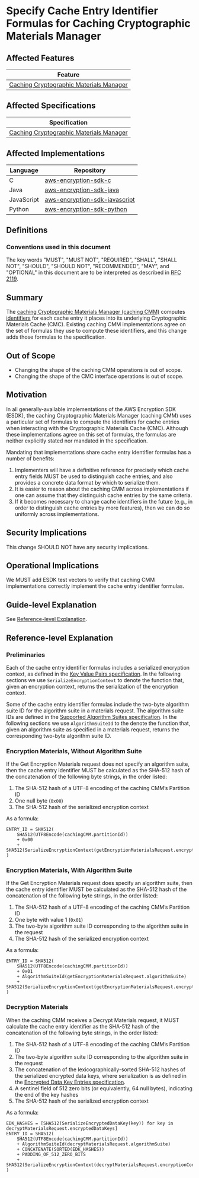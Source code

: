[//]: # "Copyright Amazon.com Inc. or its affiliates. All Rights Reserved."
[//]: # "SPDX-License-Identifier: CC-BY-SA-4.0"

# Specify Cache Entry Identifier Formulas for Caching Cryptographic Materials Manager

## Affected Features

| Feature                                                                   |
| ------------------------------------------------------------------------- |
| [Caching Cryptographic Materials Manager](../../framework/caching-cmm.md) |

## Affected Specifications

| Specification                                                             |
| ------------------------------------------------------------------------- |
| [Caching Cryptographic Materials Manager](../../framework/caching-cmm.md) |

## Affected Implementations

| Language   | Repository                                                                            |
| ---------- | ------------------------------------------------------------------------------------- |
| C          | [aws-encryption-sdk-c](https://github.com/aws/aws-encryption-sdk-c)                   |
| Java       | [aws-encryption-sdk-java](https://github.com/aws/aws-encryption-sdk-java)             |
| JavaScript | [aws-encryption-sdk-javascript](https://github.com/aws/aws-encryption-sdk-javascript) |
| Python     | [aws-encryption-sdk-python](https://github.com/aws/aws-encryption-sdk-python)         |

## Definitions

### Conventions used in this document

The key words
"MUST", "MUST NOT", "REQUIRED", "SHALL", "SHALL NOT",
"SHOULD", "SHOULD NOT", "RECOMMENDED", "MAY", and "OPTIONAL"
in this document are to be interpreted as described in
[RFC 2119](https://tools.ietf.org/html/rfc2119).

## Summary

The [caching Cryptographic Materials Manager (caching CMM)](../../framework/caching-cmm.md)
computes [identifiers](../../framework/cryptographic-materials-cache.md#cache-identifier)
for each cache entry it places into its underlying Cryptographic Materials Cache (CMC).
Existing caching CMM implementations agree on the set of formulas
they use to compute these identifiers,
and this change adds those formulas to the specification.

## Out of Scope

- Changing the shape of the caching CMM operations is out of scope.
- Changing the shape of the CMC interface operations is out of scope.

## Motivation

In all generally-available implementations of the AWS Encryption SDK (ESDK),
the caching Cryptographic Materials Manager (caching CMM)
uses a particular set of formulas
to compute the identifiers for cache entries when interacting with the Cryptographic Materials Cache (CMC).
Although these implementations agree on this set of formulas,
the formulas are neither explicitly stated nor mandated in the specification.

Mandating that implementations share cache entry identifier formulas
has a number of benefits:

1.  Implementers will have a definitive reference
    for precisely which cache entry fields MUST be used to distinguish cache entries,
    and also provides a concrete data format by which to serialize them.
1.  It is easier to reason about the caching CMM across implementations
    if one can assume that they distinguish cache entries by the same criteria.
1.  If it becomes necessary to change cache identifiers in the future
    (e.g., in order to distinguish cache entries by more features),
    then we can do so uniformly across implementations.

## Security Implications

This change SHOULD NOT have any security implications.

## Operational Implications

We MUST add ESDK test vectors to verify that caching CMM implementations
correctly implement the cache entry identifier formulas.

## Guide-level Explanation

See [Reference-level Explanation](#reference-level-explanation).

## Reference-level Explanation

### Preliminaries

Each of the cache entry identifier formulas includes a serialized encryption context,
as defined in the
[Key Value Pairs specification](../../data-format/message-header.md#key-value-pairs).
In the following sections we use `SerializeEncryptionContext`
to denote the function that,
given an encryption context,
returns the serialization of the encryption context.

Some of the cache entry identifier formulas include
the two-byte algorithm suite ID for the algorithm suite in a materials request.
The algorithm suite IDs are defined in the
[Supported Algorithm Suites specification](../../framework/algorithm-suites.md#supported-algorithm-suites).
In the following sections we use `AlgorithmSuiteId`
to the denote the function that,
given an algorithm suite as specified in a materials request,
returns the corresponding two-byte algorithm suite ID.

### Encryption Materials, Without Algorithm Suite

If the Get Encryption Materials request does not specify an algorithm suite,
then the cache entry identifier MUST be calculated
as the SHA-512 hash of the concatenation of the following byte strings,
in the order listed:

1. The SHA-512 hash of a UTF-8 encoding of the caching CMM’s Partition ID
2. One null byte (`0x00`)
3. The SHA-512 hash of the serialized encryption context

As a formula:

```
ENTRY_ID = SHA512(
    SHA512(UTF8Encode(cachingCMM.partitionId))
    + 0x00
    + SHA512(SerializeEncryptionContext(getEncryptionMaterialsRequest.encryptionContext))
)
```

### Encryption Materials, With Algorithm Suite

If the Get Encryption Materials request does specify an algorithm suite,
then the cache entry identifier MUST be calculated
as the SHA-512 hash of the concatenation of the following byte strings,
in the order listed:

1.  The SHA-512 hash of a UTF-8 encoding of the caching CMM’s Partition ID
2.  One byte with value 1 (`0x01`)
3.  The two-byte algorithm suite ID corresponding to the algorithm suite in the request
4.  The SHA-512 hash of the serialized encryption context

As a formula:

```
ENTRY_ID = SHA512(
    SHA512(UTF8Encode(cachingCMM.partitionId))
    + 0x01
    + AlgorithmSuiteId(getEncryptionMaterialsRequest.algorithmSuite)
    + SHA512(SerializeEncryptionContext(getEncryptionMaterialsRequest.encryptionContext))
)
```

### Decryption Materials

When the caching CMM receives a Decrypt Materials request,
it MUST calculate the cache entry identifier as
the SHA-512 hash of the concatenation of the following byte strings,
in the order listed:

1.  The SHA-512 hash of a UTF-8 encoding of the caching CMM’s Partition ID
2.  The two-byte algorithm suite ID corresponding to the algorithm suite in the request
3.  The concatenation of the lexicographically-sorted SHA-512 hashes of the serialized encrypted data keys,
    where serialization is as defined in the [Encrypted Data Key Entries specification](../../data-format/message-header.md#encrypted-data-key-entries).
4.  A sentinel field of 512 zero bits (or equivalently, 64 null bytes), indicating the end of the key hashes
5.  The SHA-512 hash of the serialized encryption context

As a formula:

```
EDK_HASHES = [SHA512(SerializeEncryptedDataKey(key)) for key in decryptMaterialsRequest.encryptedDataKeys]
ENTRY_ID = SHA512(
    SHA512(UTF8Encode(cachingCMM.partitionId))
    + AlgorithmSuiteId(decryptMaterialsRequest.algorithmSuite)
    + CONCATENATE(SORTED(EDK_HASHES))
    + PADDING_OF_512_ZERO_BITS
    + SHA512(SerializeEncryptionContext(decryptMaterialsRequest.encryptionContext))
)
```
